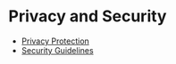 # Privacy and Security

-   [Privacy Protection](privacy-protection.md)
-   [Security Guidelines](security-guidelines.md)

